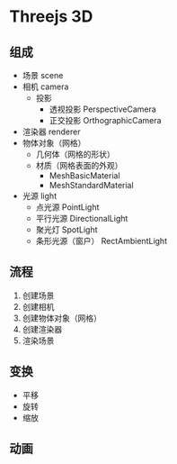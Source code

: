 # Threejs 3D

## 组成
- 场景 scene
- 相机 camera
    - 投影
        - 透视投影 PerspectiveCamera
        - 正交投影 OrthographicCamera
- 渲染器 renderer
- 物体对象（网格）
    - 几何体（网格的形状）
    - 材质（网格表面的外观）
        - MeshBasicMaterial
        - MeshStandardMaterial
- 光源 light
    - 点光源 PointLight
    - 平行光源 DirectionalLight
    - 聚光灯 SpotLight
    - 条形光源（窗户） RectAmbientLight

## 流程
1. 创建场景
2. 创建相机
3. 创建物体对象（网格）
4. 创建渲染器
5. 渲染场景

## 变换
- 平移
- 旋转
- 缩放

## 动画